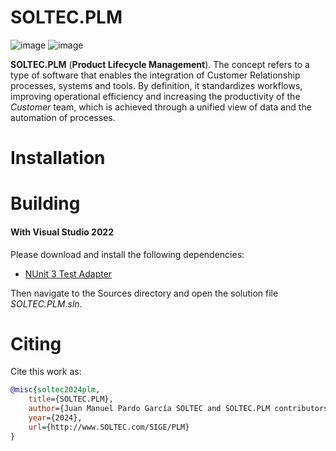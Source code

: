 # SOLTEC.PLM

![image](https://img.shields.io/badge/license-GPL-3.svg)
![image](https://img.shields.io/badge/license-LGPL-3.svg)

**SOLTEC.PLM** (**Product Lifecycle Management**). The concept refers to a type of software that enables the 
integration of Customer Relationship processes, systems and tools. By definition, it standardizes workflows, improving 
operational efficiency and increasing the productivity of the *Customer* team, which is achieved through a unified view 
of data and the automation of processes.

# Installation

# Building

#### With Visual Studio 2022

Please download and install the following dependencies:

- [NUnit 3 Test Adapter](https://marketplace.visualstudio.com/items?itemName=NUnitDevelopers.NUnit3TestAdapter)

Then navigate to the Sources directory and open the solution file
*SOLTEC.PLM.sln*.

# Citing

Cite this work as:

```bibtex
@misc{soltec2024plm,
    title={SOLTEC.PLM},
    author={Juan Manuel Pardo García SOLTEC and SOLTEC.PLM contributors},
    year={2024},
    url={http://www.SOLTEC.com/SIGE/PLM}
}
```

